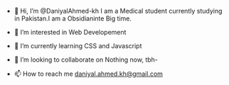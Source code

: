 - 👋 Hi, I’m @DaniyalAhmed-kh
I am a Medical student currently studying in Pakistan.I am a Obsidianinte Big time.

- 👀 I’m interested in Web Developement
- 🌱 I’m currently learning CSS and Javascript
- 💞️ I’m looking to collaborate on Nothing now, tbh- 
- 📫 How to reach me daniyal.ahmed.kh@gmail.com 

<!---
DaniyalAhmed-kh/DaniyalAhmed-kh is a ✨ special ✨ repository because its `README.md` (this file) appears on your GitHub profile.
You can click the Preview link to take a look at your changes.
--->
